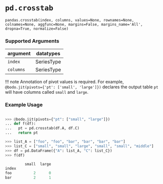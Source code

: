 
# `pd.crosstab`

`pandas.crosstab(index, columns, values=None, rownames=None, colnames=None, aggfunc=None, margins=False, margins_name='All', dropna=True, normalize=False)`

### Supported Arguments

 | argument  | datatypes  |
 |-----------|------------|
 | `index`   | SeriesType |
 | `columns` | SeriesType |
 

!!! note
    Annotation of pivot values is required. For example,
    `@bodo.jit(pivots={'pt': ['small', 'large']})` declares
    the output table `pt` will have columns called `small` and `large`.

### Example Usage

```py

>>> @bodo.jit(pivots={"pt": ["small", "large"]})
... def f(df):
...   pt = pd.crosstab(df.A, df.C)
...   return pt

>>> list_A = ["foo", "foo", "bar", "bar", "bar", "bar"]
>>> list_C = ["small", "small", "large", "small", "small", "middle"]
>>> df = pd.DataFrame({"A": list_A, "C": list_C})
>>> f(df)

         small  large
index
foo          2      0
bar          2      1
```
